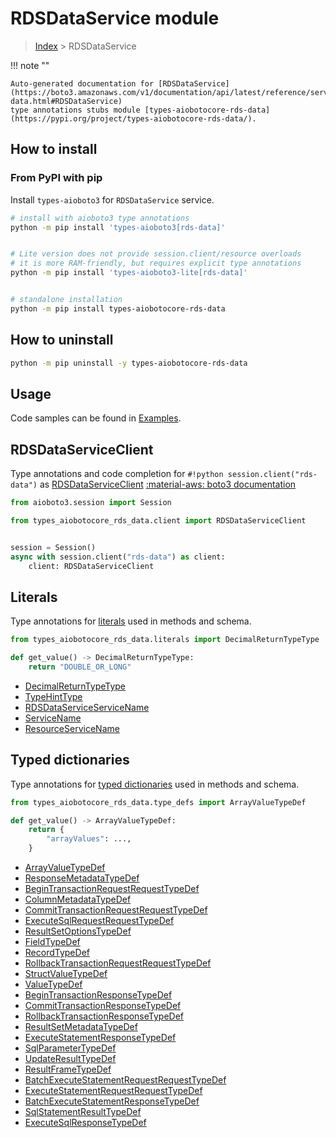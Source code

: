 # RDSDataService module

> [Index](../README.md) > RDSDataService


!!! note ""

    Auto-generated documentation for [RDSDataService](https://boto3.amazonaws.com/v1/documentation/api/latest/reference/services/rds-data.html#RDSDataService)
    type annotations stubs module [types-aiobotocore-rds-data](https://pypi.org/project/types-aiobotocore-rds-data/).

## How to install



### From PyPI with pip

Install `types-aioboto3` for `RDSDataService` service.

```bash
# install with aioboto3 type annotations
python -m pip install 'types-aioboto3[rds-data]'


# Lite version does not provide session.client/resource overloads
# it is more RAM-friendly, but requires explicit type annotations
python -m pip install 'types-aioboto3-lite[rds-data]'


# standalone installation
python -m pip install types-aiobotocore-rds-data
```



## How to uninstall

```bash
python -m pip uninstall -y types-aiobotocore-rds-data
```

## Usage

Code samples can be found in [Examples](./usage.md).

## RDSDataServiceClient

Type annotations and code completion for  `#!python session.client("rds-data")` as [RDSDataServiceClient](./client.md)
[:material-aws: boto3 documentation](https://boto3.amazonaws.com/v1/documentation/api/latest/reference/services/rds-data.html#RDSDataService.Client)

```python title="Usage example"
from aioboto3.session import Session

from types_aiobotocore_rds_data.client import RDSDataServiceClient


session = Session()
async with session.client("rds-data") as client:
    client: RDSDataServiceClient
```








## Literals

Type annotations for [literals](./literals.md) used in methods and schema.

```python title="Usage example"
from types_aiobotocore_rds_data.literals import DecimalReturnTypeType

def get_value() -> DecimalReturnTypeType:
    return "DOUBLE_OR_LONG"
```

- [DecimalReturnTypeType](./literals.md#decimalreturntypetype)
- [TypeHintType](./literals.md#typehinttype)
- [RDSDataServiceServiceName](./literals.md#rdsdataserviceservicename)
- [ServiceName](./literals.md#servicename)
- [ResourceServiceName](./literals.md#resourceservicename)




## Typed dictionaries

Type annotations for [typed dictionaries](./type_defs.md) used in methods and schema.

```python title="Usage example"
from types_aiobotocore_rds_data.type_defs import ArrayValueTypeDef

def get_value() -> ArrayValueTypeDef:
    return {
        "arrayValues": ...,
    }
```

- [ArrayValueTypeDef](./type_defs.md#arrayvaluetypedef)
- [ResponseMetadataTypeDef](./type_defs.md#responsemetadatatypedef)
- [BeginTransactionRequestRequestTypeDef](./type_defs.md#begintransactionrequestrequesttypedef)
- [ColumnMetadataTypeDef](./type_defs.md#columnmetadatatypedef)
- [CommitTransactionRequestRequestTypeDef](./type_defs.md#committransactionrequestrequesttypedef)
- [ExecuteSqlRequestRequestTypeDef](./type_defs.md#executesqlrequestrequesttypedef)
- [ResultSetOptionsTypeDef](./type_defs.md#resultsetoptionstypedef)
- [FieldTypeDef](./type_defs.md#fieldtypedef)
- [RecordTypeDef](./type_defs.md#recordtypedef)
- [RollbackTransactionRequestRequestTypeDef](./type_defs.md#rollbacktransactionrequestrequesttypedef)
- [StructValueTypeDef](./type_defs.md#structvaluetypedef)
- [ValueTypeDef](./type_defs.md#valuetypedef)
- [BeginTransactionResponseTypeDef](./type_defs.md#begintransactionresponsetypedef)
- [CommitTransactionResponseTypeDef](./type_defs.md#committransactionresponsetypedef)
- [RollbackTransactionResponseTypeDef](./type_defs.md#rollbacktransactionresponsetypedef)
- [ResultSetMetadataTypeDef](./type_defs.md#resultsetmetadatatypedef)
- [ExecuteStatementResponseTypeDef](./type_defs.md#executestatementresponsetypedef)
- [SqlParameterTypeDef](./type_defs.md#sqlparametertypedef)
- [UpdateResultTypeDef](./type_defs.md#updateresulttypedef)
- [ResultFrameTypeDef](./type_defs.md#resultframetypedef)
- [BatchExecuteStatementRequestRequestTypeDef](./type_defs.md#batchexecutestatementrequestrequesttypedef)
- [ExecuteStatementRequestRequestTypeDef](./type_defs.md#executestatementrequestrequesttypedef)
- [BatchExecuteStatementResponseTypeDef](./type_defs.md#batchexecutestatementresponsetypedef)
- [SqlStatementResultTypeDef](./type_defs.md#sqlstatementresulttypedef)
- [ExecuteSqlResponseTypeDef](./type_defs.md#executesqlresponsetypedef)

